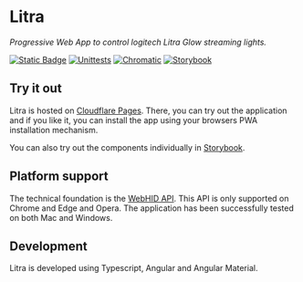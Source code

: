 # Litra
*Progressive Web App to control logitech Litra Glow streaming lights.*


[![Static Badge](https://img.shields.io/badge/Go%20to%20app-404041?logo=cloudflarepages&logoColor=%23ffffff&labelColor=%23F38020)](https://litra.pages.dev/)
[![Unittests](https://github.com/axeljaeger/litra/actions/workflows/unittests.yml/badge.svg)](https://github.com/axeljaeger/litra/actions/workflows/unittests.yml)
[![Chromatic](https://github.com/axeljaeger/litra/actions/workflows/chromatic.yml/badge.svg)](https://github.com/axeljaeger/litra/actions/workflows/chromatic.yml)
[![Storybook](https://img.shields.io/badge/storybook-26077C?logo=storybook&logoColor=%23ffffff&labelColor=%23E06A8C)](https://main--64ecff17a1f3bdc4e2c65141.chromatic.com)

## Try it out
Litra is hosted on [Cloudflare Pages](https://litra.pages.dev/). There, you can try out the application and if you like it, you can install the app using your browsers PWA installation mechanism.

You can also try out the components individually in 
[Storybook](https://main--64ecff17a1f3bdc4e2c65141.chromatic.com).

## Platform support
The technical foundation is the [WebHID API](https://developer.mozilla.org/en-US/docs/Web/API/WebHID_API). This API is only supported on Chrome and Edge and Opera. The application has been successfully tested on both Mac and Windows.

## Development
Litra is developed using Typescript, Angular and Angular Material.